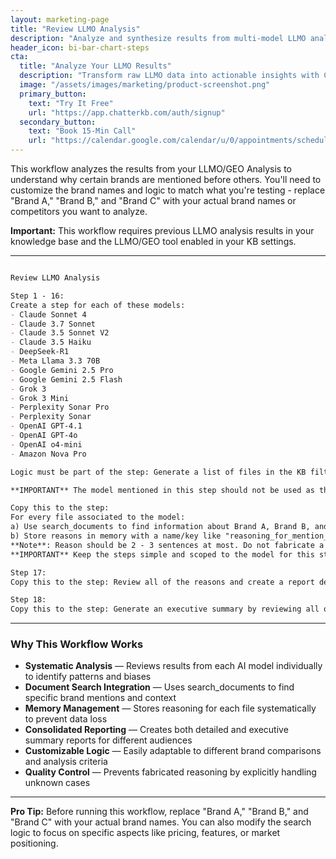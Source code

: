 ```yaml
---
layout: marketing-page
title: "Review LLMO Analysis"
description: "Analyze and synthesize results from multi-model LLMO analysis to understand brand mention patterns and reasoning."
header_icon: bi-bar-chart-steps
cta:
  title: "Analyze Your LLMO Results"
  description: "Transform raw LLMO data into actionable insights with ChatterKB's intelligent analysis workflows."
  image: "/assets/images/marketing/product-screenshot.png"
  primary_button:
    text: "Try It Free"
    url: "https://app.chatterkb.com/auth/signup"
  secondary_button:
    text: "Book 15-Min Call"
    url: "https://calendar.google.com/calendar/u/0/appointments/schedules/AcZssZ0oYQ10osj27ugUfwOrSoV893uJ-kWPhIKNBhII5bTlwc3j6HdkEunH29TciGeOttFjfxqEn92O"
---
```


This workflow analyzes the results from your LLMO/GEO Analysis to understand why certain brands are mentioned before others. You'll need to customize the brand names and logic to match what you're testing - replace "Brand A," "Brand B," and "Brand C" with your actual brand names or competitors you want to analyze.

**Important:** This workflow requires previous LLMO analysis results in your knowledge base and the LLMO/GEO tool enabled in your KB settings.

---

```markdown

Review LLMO Analysis

Step 1 - 16: 
Create a step for each of these models:
- Claude Sonnet 4
- Claude 3.7 Sonnet
- Claude 3.5 Sonnet V2
- Claude 3.5 Haiku
- DeepSeek-R1
- Meta Llama 3.3 70B
- Google Gemini 2.5 Pro
- Google Gemini 2.5 Flash
- Grok 3
- Grok 3 Mini
- Perplexity Sonar Pro
- Perplexity Sonar
- OpenAI GPT-4.1
- OpenAI GPT-4o
- OpenAI o4-mini
- Amazon Nova Pro

Logic must be part of the step: Generate a list of files in the KB filtered using model's name and scoped to the step dot not include file with the name "llmo_results_". 

**IMPORTANT** The model mentioned in this step should not be used as the step's model. Use the default one instead. It is only to be used for the prompt in the step.

Copy this to the step: 
For every file associated to the model:
a) Use search_documents to find information about Brand A, Brand B, and Brand C. You are looking for reasons why Brand A and Brand B are mentioned before Brand C.  
b) Store reasons in memory with a name/key like "reasoning_for_mention_{{name of the file}}" also, store it as an md file in the KB. 
**Note**: Reason should be 2 - 3 sentences at most. Do not fabricate a reason. If unknown, save "Cannot determine reason." in the memory and file.
**IMPORTANT** Keep the steps simple and scoped to the model for this step (e.g. for each file: search_documents, analyze results, save to file)

Step 17:
Copy this to the step: Review all of the reasons and create a report detailing why Brand A, and Brand B, are mentioned before Brand C. Store this to an md file called "detailed_report_reasoning.md"

Step 18:
Copy this to the step: Generate an executive summary by reviewing all of the reasons and create a report detailing why Brand A and Brand B are mentioned before Brand C. Store this to an md file called "executing_summary_reasoning.md"

```

---

### Why This Workflow Works

- **Systematic Analysis** — Reviews results from each AI model individually to identify patterns and biases
- **Document Search Integration** — Uses search_documents to find specific brand mentions and context
- **Memory Management** — Stores reasoning for each file systematically to prevent data loss
- **Consolidated Reporting** — Creates both detailed and executive summary reports for different audiences
- **Customizable Logic** — Easily adaptable to different brand comparisons and analysis criteria
- **Quality Control** — Prevents fabricated reasoning by explicitly handling unknown cases

---

**Pro Tip:** Before running this workflow, replace "Brand A," "Brand B," and "Brand C" with your actual brand names. You can also modify the search logic to focus on specific aspects like pricing, features, or market positioning. 